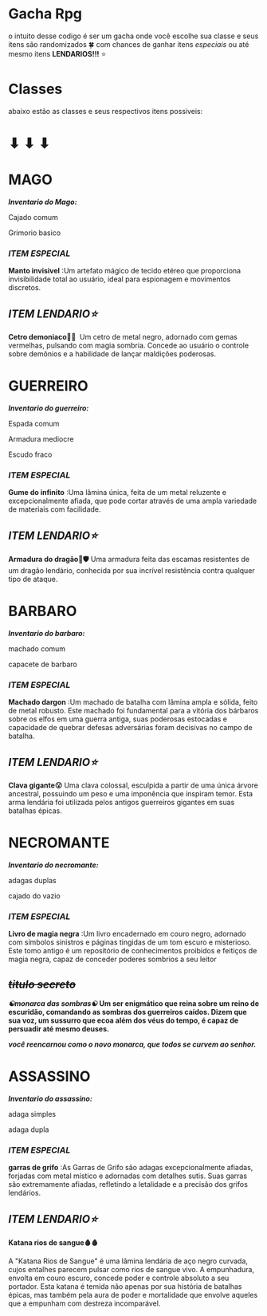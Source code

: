 # Gacha Rpg

o intuito desse codigo é ser um gacha onde você escolhe sua classe e seus itens são randomizados 🍀 com chances de ganhar itens _especiais_ ou até mesmo itens **LENDARIOS!!!** ⭐

# Classes

abaixo estão as classes e seus respectivos itens possiveis:

# ⬇ ⬇ ⬇

# MAGO
***Inventario do Mago:***

Cajado comum

Grimorio basico


### ***ITEM ESPECIAL***

 **Manto invisivel**
:Um artefato mágico de tecido etéreo que proporciona invisibilidade total ao usuário, ideal para espionagem e movimentos discretos.
 
 ## ***ITEM LENDARIO⭐***

 **Cetro demoniaco🔱😈**
‎ Um cetro de metal negro, adornado com gemas vermelhas, pulsando com magia sombria. Concede ao usuário o controle sobre demônios e a habilidade de lançar maldições poderosas.
‎ 
‎ 

 # GUERREIRO
***Inventario do guerreiro:***

Espada comum

Armadura mediocre

Escudo fraco


### ***ITEM ESPECIAL***

 **Gume do infinito**
:Uma lâmina única, feita de um metal reluzente e excepcionalmente afiada, que pode cortar através de uma ampla variedade de materiais com facilidade.
 
 ## ***ITEM LENDARIO⭐***

 **Armadura do dragão🐉🛡️**
Uma armadura feita das escamas resistentes de um dragão lendário, conhecida por sua incrível resistência contra qualquer tipo de ataque.

  # BARBARO
***Inventario do barbaro:***

machado comum

capacete de barbaro

### ***ITEM ESPECIAL***

 **Machado dargon**
:Um machado de batalha com lâmina ampla e sólida, feito de metal robusto. Este machado foi fundamental para a vitória dos bárbaros sobre os elfos em uma guerra antiga, suas poderosas estocadas e capacidade de quebrar defesas adversárias foram decisivas no campo de batalha.
 
 ## ***ITEM LENDARIO⭐***

 **Clava gigante😮**
 Uma clava colossal, esculpida a partir de uma única árvore ancestral, possuindo um peso e uma imponência que inspiram temor. Esta arma lendária foi utilizada pelos antigos guerreiros gigantes em suas batalhas épicas.

  # NECROMANTE
***Inventario do necromante:***

adagas duplas

cajado do vazio

### ***ITEM ESPECIAL***

**Livro de magia negra** 
:Um livro encadernado em couro negro, adornado com símbolos sinistros e páginas tingidas de um tom escuro e misterioso. Este tomo antigo é um repositório de conhecimentos proibidos e feitiços de magia negra, capaz de conceder poderes sombrios a seu leitor  

 ## ***~~titulo secreto~~***

 ***☯︎monarca das sombras☯︎***
 **Um ser enigmático que reina sobre um reino de escuridão, comandando as sombras dos guerreiros caídos. Dizem que sua voz, um sussurro que ecoa além dos véus do tempo, é capaz de persuadir até mesmo deuses.**

 ***você reencarnou como o novo monarca, que todos se curvem ao senhor.***
   
   
   
   
   
   
   
   
   
   # ASSASSINO
***Inventario do assassino:***

adaga simples

adaga dupla

### ***ITEM ESPECIAL***

**garras de grifo**
:As Garras de Grifo são adagas excepcionalmente afiadas, forjadas com metal místico e adornadas com detalhes sutis. Suas garras são extremamente afiadas, refletindo a letalidade e a precisão dos grifos lendários.

 ## ***ITEM LENDARIO⭐***

 **Katana rios de sangue🩸🩸**
 
A "Katana Rios de Sangue" é uma lâmina lendária de aço negro curvada, cujos entalhes parecem pulsar como rios de sangue vivo. A empunhadura, envolta em couro escuro, concede poder e controle absoluto a seu portador. Esta katana é temida não apenas por sua história de batalhas épicas, mas também pela aura de poder e mortalidade que envolve aqueles que a empunham com destreza incomparável.





 




